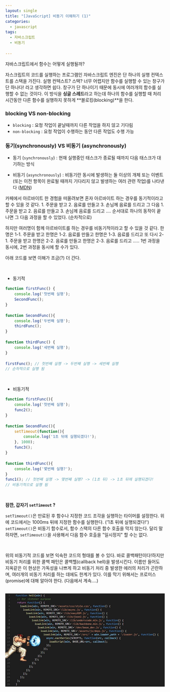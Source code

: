```yaml
---
layout: single
title: "[JavaScript] 비동기 이해하기 (1)"
categories:
  - javascript
tags:
  - 자바스크립트  
  - 비동기 

---
```




자바스크립트에서 함수는 어떻게 실행될까?

자스크립트의 코드를 실행하는 프로그램인 자바스크립트 엔진은 단 하나의 실행 컨텍스트를 스택을 가진다. 실행 컨텍스트? 스택? 너무 어렵지만 함수를 실행할 수 있는 창구가 단 하나다! 라고 생각하면 쉽다. 창구가 단 하나이기 때문에 동시에 여러개의 함수를 실행할 수 없는 것이다. 이 방식을 **싱글 스레드**라고 하는데 하나의 함수를 실행할 때 처리시간동안 다른 함수를 실행하지 못하게 **블로킹(blocking)**을 한다. 



### blocking VS non-blocking

* `blocking` : 요청 작업이 끝날때까지 다른 작업을 하지 않고 기다림 
* `non-blocking` : 요청 작업이 수행하는 동안 다른 작업도 수행 가능 



### 동기(synchronously) VS 비동기 (asynchronously)

* 동기 (`synchronously`) : 현재 실행중인 태스크가 종료될 때까지 다음 태스크가 대기하는 방식

* 비동기 (`asynchronously`) : 비동기란 동시에 발생하는 둘 이상의 개체 또는 이벤트 (또는 이전 항목이 완료될 때까지 기다리지 않고 발생하는 여러 관련 작업)를 나타낸다 ([MDN](https://developer.mozilla.org/en-US/docs/Glossary/Asynchronous))



카페에서 아르바이트 한 경험을 떠올려보면 혼자 아르바이트 하는 경우를 동기적이라고 할 수 있을 것 같다. 1. 주문을 받고  2. 음료를 만들고  3. 손님께 음료를 드리고 그 다음 1. 주문을 받고  2. 음료를 만들고  3. 손님께 음료를 드리고 .... 순서대로 하나의 동작이 끝나면 그 다음 과정을 할 수 있었다.  (순차적으로) 

하지만 여러명이 함께 아르바이트를 하는 경우를 비동기적이라고 할 수 있을 것 같다. 한명은 1-1. 주문을 받고 한명은 1-2. 음료를 만들고  한명은  1-3. 음료를 드리고  또 다시 2-1. 주문을 받고 한명은 2-2. 음료를 만들고  한명은  2-3. 음료를 드리고  ..... 1번 과정을 동시에, 2번 과정을 동시에 할 수가 있다. 

아래 코드를 보면 이해가 조금(?) 더 간다.

<br/>

* 동기적 

```js 
function firstFunc() {
    console.log('첫번째 실행');
    SecondFunc();
}

function SecondFunc(){
    console.log('두번째 실행');
    thirdFunc();
}

function thirdFunc() {
    console.log('세번째 실행');
}

firstFunc(); // 첫번째 실행 -> 두번째 실행 -> 세번째 실행
// 순차적으로 실행 됨 
```

<br/>

* 비동기적 

```js
function firstFunc(){
    console.log('첫번째 실행');
    func2();
}

function SecondFunc(){
    setTimeout(function(){
        console.log('1초 뒤에 실행되겠다!');
    }, 1000);
    func3();
}

function thirdFunc(){
    console.log('몇번째 실행?');
}
func1(); // 첫번째 실행 -> 몇번째 실행? -> (1초 뒤) -> 1초 뒤에 실행되겠다!
// 비동기적으로 실행 됨 
```

<br/>

**잠깐, 갑자기 `setTimeout` ?**

`setTimeout()`은 만료된 후 함수나 지정한 코드 조각을 실행하는 타이머를 설정한다. 위에 코드에서는 1000ms 뒤에 지정한 함수를 실행한다. ('1초 뒤에 실행되겠다!') `setTimeout()`은 비동기 함수로서, 함수 스택의 다른 함수 호출을 막지 않는다. 달리 말하자면, `setTimeout()`을 사용해서 다음 함수 호출을 "일시정지" 할 수는 없다. 

<br/>

위의 비동기적 코드를 보면 익숙한 코드의 형태를 볼 수 있다. 바로 콜백패턴이다!하지만 비동기 처리를 위한 콜백 패턴은 콜백헬(callback hell)을 발생시킨다. 이름만 들어도 지옥같은 이 현상은 가독성을 나쁘게 하고 비동기 처리 중 발생한 에러의 처리가 곤란하며, 여러개의 비동기 처리를 하는 데에도 한계가 있다. 이를 막기 위해서는 프로미스(promise)에 대해 알아야 한다. (다음에서 계속....)  
<br/>

![img](../assets/images/2022-05-29.jpeg)

<br/><br/>













